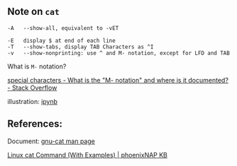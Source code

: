 ## Note on `cat`



```
-A   --show-all, equivalent to -vET

-E   display $ at end of each line
-T   --show-tabs, display TAB Characters as ^I
-v   --show-nonprinting: use ^ and M- notation, except for LFD and TAB 
```



What is `M-` notation? 

 [special characters - What is the "M- notation" and where is it documented? - Stack Overflow](https://stackoverflow.com/questions/44694331/what-is-the-m-notation-and-where-is-it-documented) 



illustration: [ipynb](./ipynb-cat/index.ipynb)



## References:

Document: [gnu-cat man page](https://www.man7.org/linux/man-pages/man1/cat.1.html) 

 [Linux cat Command (With Examples) | phoenixNAP KB](https://phoenixnap.com/kb/linux-cat-command) 
